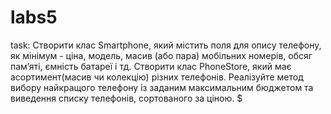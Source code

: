 # labs5
task: Створити клас Smartphone, який містить поля для опису телефону, як мінімум - ціна, модель, масив (або пара) мобільних номерів, обсяг пам’яті, ємність батареї і тд. Створити клас PhoneStore, який має асортимент(масив чи колекцію) різних телефонів. Реалізуйте метод вибору найкращого телефону із заданим максимальним бюджетом та виведення списку телефонів, сортованого за ціною.
$

